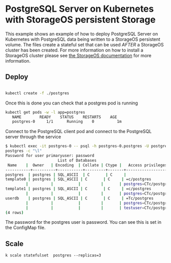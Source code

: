# PostgreSQL Server on Kubernetes with StorageOS persistent Storage

This example shows an example of how to deploy PostgreSQL Server on Kubernetes with
PostgreSQL data being written to a StorageOS persistent volume. The files create a
stateful set that can be used *AFTER* a StorageOS cluster has been created. For
more information on how to install a StorageOS cluster please see
[the StorageOS documentation](https://docs.storageos.com/docs/introduction/quickstart)
for more information.

## Deploy

```bash

kubectl create -f ./postgres
```
Once this is done you can check that a postgres pod is running

```bash
kubectl get pods -w -l app=postgres
   NAME        READY    STATUS    RESTARTS    AGE
   postgres-0     1/1      Running    0          1m
```

Connect to the PostgreSQL client pod and connect to the PostgreSQL server through the
service
```bash
$ kubectl exec -it postgres-0 -- psql -h postgres-0.postgres -U postgres
postgres -c "\l"
Password for user primaryuser: password
                       List of Databases
 Name    |  Owner   | Encoding  | Collate | Ctype |   Access privileges
-----------+----------+-----------+---------+-------+-----------------------
postgres  | postgres | SQL_ASCII  | C       | C     |
template0 | postgres | SQL_ASCII | C       | C     | =c/postgres          +
         |          |           |         |       | postgres=CTc/postgres
template1 | postgres | SQL_ASCII | C       | C     | =c/postgres          +
         |          |           |         |       | postgres=CTc/postgres
userdb    | postgres | SQL_ASCII | C       | C     | =Tc/postgres         +
         |          |           |         |       | postgres=CTc/postgres+
         |          |           |         |       | testuser=CTc/postgres
(4 rows)
```

The password for the postgres user is password. You can see this is set in
the ConfigMap file.

## Scale 
```shell
k scale statefulset  postgres --replicas=3
```